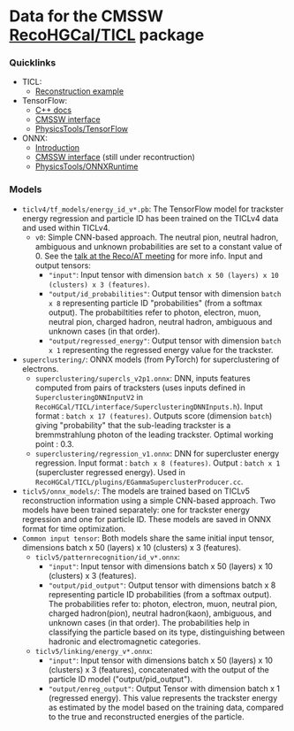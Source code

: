 # Data for the CMSSW [RecoHGCal/TICL](https://github.com/cms-sw/cmssw/tree/master/RecoHGCal/TICL) package

### Quicklinks

- TICL:
  - [Reconstruction example](http://hgcal.web.cern.ch/hgcal/Reconstruction/TICL/)
- TensorFlow:
  - [C++ docs](https://www.tensorflow.org/api_docs/cc)
  - [CMSSW interface](https://gitlab.cern.ch/mrieger/CMSSW-DNN)
  - [PhysicsTools/TensorFlow](https://github.com/cms-sw/cmssw/tree/master/PhysicsTools/TensorFlow)
- ONNX:
  - [Introduction](https://onnx.ai/onnx/intro/)
  - [CMSSW interface](https://github.com/cms-sw/) (still under recontruction)
  - [PhysicsTools/ONNXRuntime](https://github.com/cms-sw/cmssw/tree/master/PhysicsTools/ONNXRuntime)

### Models

- `ticlv4/tf_models/energy_id_v*.pb`: The TensorFlow model for trackster energy regression and particle ID has been trained on the TICLv4 data and used within TICLv4.
  - `v0`: Simple CNN-based approach. The neutral pion, neutral hadron, ambiguous and unknown probabilities are set to a constant value of 0. See the [talk at the Reco/AT meeting](https://indico.cern.ch/event/841640/contributions/3534140/attachments/1896780/3129591/2019-08-23_rieger_hgcal_ticl_eid.pdf) for more info. Input and output tensors:
    - `"input"`: Input tensor with dimension `batch x 50 (layers) x 10 (clusters) x 3 (features)`.
    - `"output/id_probabilities"`: Output tensor with dimension `batch x 8` representing particle ID "probabilities" (from a softmax output). The probabiltities refer to photon, electron, muon, neutral pion, charged hadron, neutral hadron, ambiguous and unknown cases (in that order).
    - `"output/regressed_energy"`: Output tensor with dimension `batch x 1` representing the regressed energy value for the trackster.
 - `superclustering/`: ONNX models (from PyTorch) for superclustering of electrons. 
   - `superclustering/supercls_v2p1.onnx`: DNN, inputs features computed from pairs of tracksters (uses inputs defined in `SuperclusteringDNNInputV2` in `RecoHGCal/TICL/interface/SuperclusteringDNNInputs.h`). Input format : `batch x 17 (features)`. Outputs score (dimension `batch`) giving "probability" that the sub-leading trackster is a bremmstrahlung photon of the leading trackster. Optimal working point : 0.3.
   - `superclustering/regression_v1.onnx`: DNN for supercluster energy regression. Input format : `batch x 8 (features)`. Output : `batch x 1` (supercluster regressed energy). Used in `RecoHGCal/TICL/plugins/EGammaSuperclusterProducer.cc`.
- `ticlv5/onnx_models/`: The models are trained based on TICLv5 reconstruction information using a simple CNN-based approach. Two models have been trained separately: one for trackster energy regression and one for particle ID. These models are saved in ONNX format for time optimization.
- `Common input tensor`: Both models share the same initial input tensor, dimensions batch x 50 (layers) x 10 (clusters) x 3 (features).
  - `ticlv5/patternrecognition/id_v*.onnx`:
    - `"input"`: Input tensor with dimensions batch x 50 (layers) x 10 (clusters) x 3 (features).
    - `"output/pid_output"`: Output tensor with dimensions batch x 8 representing particle ID probabilities (from a softmax output). The probabilities refer to: photon, electron, muon, neutral pion, charged hadron(pion), neutral hadron(kaon), ambiguous, and unknown cases (in that order). The probabilities help in classifying the particle based on its type, distinguishing between hadronic and electromagnetic categories.
  - `ticlv5/linking/energy_v*.onnx`:
    - `"input"`: Input tensor with dimensions batch x 50 (layers) x 10 (clusters) x 3 (features), concatenated with the output of the particle ID model ("output/pid_output").
    - `"output/enreg_output"`: Output Tensor with dimension batch x 1 (regressed energy). This value represents the trackster energy as estimated by the model based on the training data, compared to the true and reconstructed energies of the particle.

